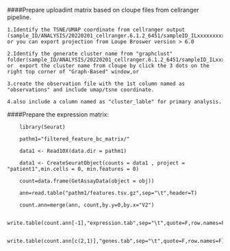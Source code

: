 ####Prepare uploadint matrix based on cloupe files from cellranger pipeline.




	1.Identify the TSNE/UMAP coordinate from cellranger output (sample_ID/ANALYSIS/20220201_cellranger.6.1.2_6451/sampleID_ILxxxxxxxxx/outs/analysis/umap/), or you can export projection from Loupe Broswer version > 6.0

	2.Identify the generate cluster name from "graphclust" folder(sample_ID/ANALYSIS/20220201_cellranger.6.1.2_6451/sampleID_ILxxxxxxxxx/outs/analysis/graphclust) or  export the cluster name from cloupe by click the 3 dots on the right top corner of "Graph-Based" window,or 

	3.create the observation file with the 1st column named as "observations" and include umap/tsne coordinate. 

	4.also include a column named as "cluster_lable" for primary analysis.

	

####Prepare the expression matrix:




```{r}
	library(Seurat)
	
	pathm1="filtered_feature_bc_matrix/"

	data1 <- Read10X(data.dir = pathm1)

	data1 <- CreateSeuratObject(counts = data1 , project = "patient1",min.cells = 0, min.features = 0)

	count=data.frame(GetAssayData(object = obj))

	ann=read.table("pathm1/features.tsv.gz",sep="\t",header=T)

	count.ann=merge(ann, count,by.y=0,by.x="V2")

	write.table(count.ann[-1],"expression.tab",sep="\t",quote=F,row.names=F)

	write.table(count.ann[c(2,1)],"genes.tab",sep="\t",quote=F,row.names=F)

```

